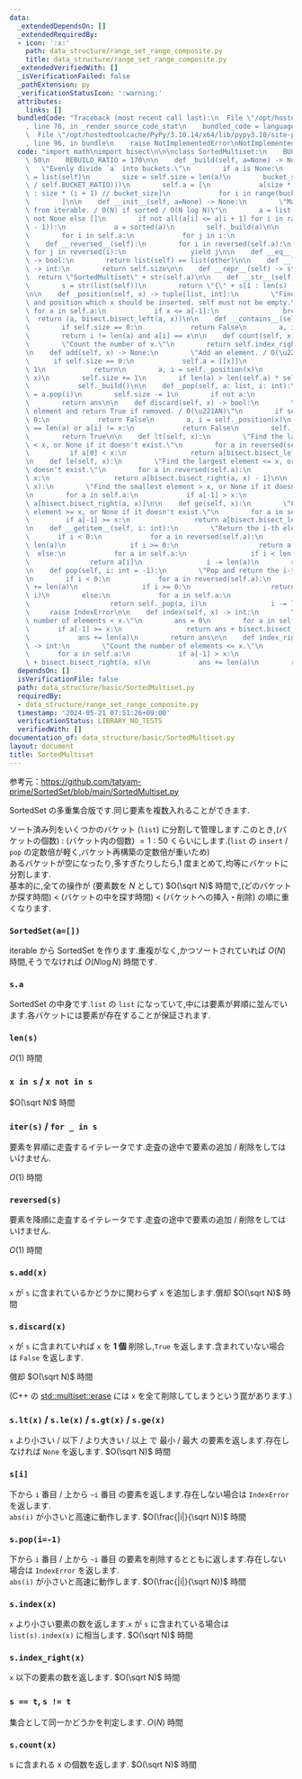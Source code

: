 ```yaml
---
data:
  _extendedDependsOn: []
  _extendedRequiredBy:
  - icon: ':x:'
    path: data_structure/range_set_range_composite.py
    title: data_structure/range_set_range_composite.py
  _extendedVerifiedWith: []
  _isVerificationFailed: false
  _pathExtension: py
  _verificationStatusIcon: ':warning:'
  attributes:
    links: []
  bundledCode: "Traceback (most recent call last):\n  File \"/opt/hostedtoolcache/PyPy/3.10.14/x64/lib/pypy3.10/site-packages/onlinejudge_verify/documentation/build.py\"\
    , line 76, in _render_source_code_stat\n    bundled_code = language.bundle(\n\
    \  File \"/opt/hostedtoolcache/PyPy/3.10.14/x64/lib/pypy3.10/site-packages/onlinejudge_verify/languages/python.py\"\
    , line 96, in bundle\n    raise NotImplementedError\nNotImplementedError\n"
  code: "import math\nimport bisect\n\n\nclass SortedMultiset:\n    BUCKET_RATIO =\
    \ 50\n    REBUILD_RATIO = 170\n\n    def _build(self, a=None) -> None:\n     \
    \   \"Evenly divide `a` into buckets.\"\n        if a is None:\n            a\
    \ = list(self)\n        size = self.size = len(a)\n        bucket_size = int(math.ceil(math.sqrt(size\
    \ / self.BUCKET_RATIO)))\n        self.a = [\n            a[size * i // bucket_size\
    \ : size * (i + 1) // bucket_size]\n            for i in range(bucket_size)\n\
    \        ]\n\n    def __init__(self, a=None) -> None:\n        \"Make a new SortedMultiset\
    \ from iterable. / O(N) if sorted / O(N log N)\"\n        a = list(a) if a is\
    \ not None else []\n        if not all(a[i] <= a[i + 1] for i in range(len(a)\
    \ - 1)):\n            a = sorted(a)\n        self._build(a)\n\n    def __iter__(self):\n\
    \        for i in self.a:\n            for j in i:\n                yield j\n\n\
    \    def __reversed__(self):\n        for i in reversed(self.a):\n           \
    \ for j in reversed(i):\n                yield j\n\n    def __eq__(self, other)\
    \ -> bool:\n        return list(self) == list(other)\n\n    def __len__(self)\
    \ -> int:\n        return self.size\n\n    def __repr__(self) -> str:\n      \
    \  return \"SortedMultiset\" + str(self.a)\n\n    def __str__(self) -> str:\n\
    \        s = str(list(self))\n        return \"{\" + s[1 : len(s) - 1] + \"}\"\
    \n\n    def _position(self, x) -> tuple[list, int]:\n        \"Find the bucket\
    \ and position which x should be inserted. self must not be empty.\"\n       \
    \ for a in self.a:\n            if x <= a[-1]:\n                break\n      \
    \  return (a, bisect.bisect_left(a, x))\n\n    def __contains__(self, x) -> bool:\n\
    \        if self.size == 0:\n            return False\n        a, i = self._position(x)\n\
    \        return i != len(a) and a[i] == x\n\n    def count(self, x) -> int:\n\
    \        \"Count the number of x.\"\n        return self.index_right(x) - self.index(x)\n\
    \n    def add(self, x) -> None:\n        \"Add an element. / O(\u221AN)\"\n  \
    \      if self.size == 0:\n            self.a = [[x]]\n            self.size =\
    \ 1\n            return\n        a, i = self._position(x)\n        a.insert(i,\
    \ x)\n        self.size += 1\n        if len(a) > len(self.a) * self.REBUILD_RATIO:\n\
    \            self._build()\n\n    def _pop(self, a: list, i: int):\n        ans\
    \ = a.pop(i)\n        self.size -= 1\n        if not a:\n            self._build()\n\
    \        return ans\n\n    def discard(self, x) -> bool:\n        \"Remove an\
    \ element and return True if removed. / O(\u221AN)\"\n        if self.size ==\
    \ 0:\n            return False\n        a, i = self._position(x)\n        if i\
    \ == len(a) or a[i] != x:\n            return False\n        self._pop(a, i)\n\
    \        return True\n\n    def lt(self, x):\n        \"Find the largest element\
    \ < x, or None if it doesn't exist.\"\n        for a in reversed(self.a):\n  \
    \          if a[0] < x:\n                return a[bisect.bisect_left(a, x) - 1]\n\
    \n    def le(self, x):\n        \"Find the largest element <= x, or None if it\
    \ doesn't exist.\"\n        for a in reversed(self.a):\n            if a[0] <=\
    \ x:\n                return a[bisect.bisect_right(a, x) - 1]\n\n    def gt(self,\
    \ x):\n        \"Find the smallest element > x, or None if it doesn't exist.\"\
    \n        for a in self.a:\n            if a[-1] > x:\n                return\
    \ a[bisect.bisect_right(a, x)]\n\n    def ge(self, x):\n        \"Find the smallest\
    \ element >= x, or None if it doesn't exist.\"\n        for a in self.a:\n   \
    \         if a[-1] >= x:\n                return a[bisect.bisect_left(a, x)]\n\
    \n    def __getitem__(self, i: int):\n        \"Return the i-th element.\"\n \
    \       if i < 0:\n            for a in reversed(self.a):\n                i +=\
    \ len(a)\n                if i >= 0:\n                    return a[i]\n      \
    \  else:\n            for a in self.a:\n                if i < len(a):\n     \
    \               return a[i]\n                i -= len(a)\n        raise IndexError\n\
    \n    def pop(self, i: int = -1):\n        \"Pop and return the i-th element.\"\
    \n        if i < 0:\n            for a in reversed(self.a):\n                i\
    \ += len(a)\n                if i >= 0:\n                    return self._pop(a,\
    \ i)\n        else:\n            for a in self.a:\n                if i < len(a):\n\
    \                    return self._pop(a, i)\n                i -= len(a)\n   \
    \     raise IndexError\n\n    def index(self, x) -> int:\n        \"Count the\
    \ number of elements < x.\"\n        ans = 0\n        for a in self.a:\n     \
    \       if a[-1] >= x:\n                return ans + bisect.bisect_left(a, x)\n\
    \            ans += len(a)\n        return ans\n\n    def index_right(self, x)\
    \ -> int:\n        \"Count the number of elements <= x.\"\n        ans = 0\n \
    \       for a in self.a:\n            if a[-1] > x:\n                return ans\
    \ + bisect.bisect_right(a, x)\n            ans += len(a)\n        return ans\n"
  dependsOn: []
  isVerificationFile: false
  path: data_structure/basic/SortedMultiset.py
  requiredBy:
  - data_structure/range_set_range_composite.py
  timestamp: '2024-05-21 07:51:26+09:00'
  verificationStatus: LIBRARY_NO_TESTS
  verifiedWith: []
documentation_of: data_structure/basic/SortedMultiset.py
layout: document
title: SortedMultiset
---
```


参考元：https://github.com/tatyam-prime/SortedSet/blob/main/SortedMultiset.py

SortedSet の多重集合版です.同じ要素を複数入れることができます.

ソート済み列をいくつかのバケット (`list`) に分割して管理します.このとき,(バケットの個数) : (バケット内の個数) ${} = 1 : 50$ くらいにします.(`list` の `insert` / `pop` の定数倍が軽く,バケット再構築の定数倍が重いため)  
あるバケットが空になったり,多すぎたりしたら,1 度まとめて,均等にバケットに分割します.  
基本的に,全ての操作が (要素数を $N$ として) $O(\sqrt N)$ 時間で,(どのバケットか探す時間) < (バケットの中を探す時間) < (バケットへの挿入・削除) の順に重くなります.

### `SortedSet(a=[])`

iterable から SortedSet を作ります.重複がなく,かつソートされていれば $O(N)$ 時間,そうでなければ $O(N \log N)$ 時間です.

### `s.a`

SortedSet の中身です.`list` の `list` になっていて,中には要素が昇順に並んでいます.各バケットには要素が存在することが保証されます.

### `len(s)`

$O(1)$ 時間

### `x in s` / `x not in s`

$O(\sqrt N)$ 時間

### `iter(s)` / `for _ in s`

要素を昇順に走査するイテレータです.走査の途中で要素の追加 / 削除をしてはいけません.

$O(1)$ 時間

### `reversed(s)`

要素を降順に走査するイテレータです.走査の途中で要素の追加 / 削除をしてはいけません.

$O(1)$ 時間

### `s.add(x)`

`x` が `s` に含まれているかどうかに関わらず `x` を追加します.償却 $O(\sqrt N)$ 時間

### `s.discard(x)`

`x` が `s` に含まれていれば `x` を **1 個** 削除し,`True` を返します.含まれていない場合は `False` を返します.

償却 $O(\sqrt N)$ 時間

(C++ の [std::multiset::erase](https://cpprefjp.github.io/reference/set/multiset/erase.html) には `x` を全て削除してしまうという罠があります.)

### `s.lt(x)` / `s.le(x)` / `s.gt(x)` / `s.ge(x)`

`x` より小さい / 以下 / より大きい / 以上 で 最小 / 最大 の要素を返します.存在しなければ `None` を返します. $O(\sqrt N)$ 時間

### `s[i]`

下から `i` 番目 / 上から `~i` 番目 の要素を返します.存在しない場合は `IndexError` を返します.  
`abs(i)` が小さいと高速に動作します. $O(\frac{|i|}{\sqrt N})$ 時間

### `s.pop(i=-1)`

下から `i` 番目 / 上から `~i` 番目 の要素を削除するとともに返します.存在しない場合は `IndexError` を返します.  
`abs(i)` が小さいと高速に動作します. $O(\frac{|i|}{\sqrt N})$ 時間

### `s.index(x)`

`x` より小さい要素の数を返します.`x` が `s` に含まれている場合は `list(s).index(x)` に相当します. $O(\sqrt N)$ 時間

### `s.index_right(x)`

`x` 以下の要素の数を返します. $O(\sqrt N)$ 時間

### `s == t`, `s != t`

集合として同一かどうかを判定します. $O(N)$ 時間

### `s.count(x)`

s に含まれる x の個数を返します. $O(\sqrt N)$ 時間